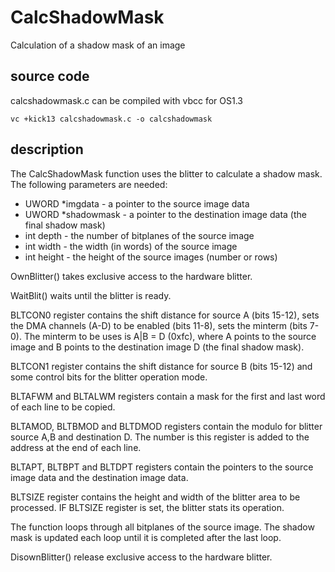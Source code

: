 # CalcShadowMask
Calculation of a shadow mask of an image

## source code
calcshadowmask.c can be compiled with vbcc for OS1.3
```shell
vc +kick13 calcshadowmask.c -o calcshadowmask
```

## description
The CalcShadowMask function uses the blitter to calculate a shadow mask. The following parameters are needed:
+ UWORD *imgdata - a pointer to the source image data
+ UWORD *shadowmask - a pointer to the destination image data (the final shadow mask)
+ int depth - the number of bitplanes of the source image
+ int width - the width (in words) of the source image
+ int height - the height of the source images (number or rows)

OwnBlitter() takes exclusive access to the hardware blitter.

WaitBlit() waits until the blitter is ready.

BLTCON0 register contains the shift distance for source A (bits 15-12), sets the DMA channels (A-D) to be enabled (bits 11-8), sets the minterm (bits 7-0).
The minterm to be uses is A|B = D (0xfc), where A points to the source image and B points to the destination image D (the final shadow mask).

BLTCON1 register contains the shift distance for source B (bits 15-12) and some control bits for the blitter operation mode.

BLTAFWM and BLTALWM registers contain a mask for the first and last word of each line to be copied.

BLTAMOD, BLTBMOD and BLTDMOD registers contain the modulo for blitter source A,B and destination D. The number is this register is added to the address at the end of each line.

BLTAPT, BLTBPT and BLTDPT registers contain the pointers to the source image data and the destination image data.

BLTSIZE register contains the height and width of the blitter area to be processed. IF BLTSIZE register is set, the blitter stats its operation.

The function loops through all bitplanes of the source image. The shadow mask is updated each loop until it is completed after the last loop.

DisownBlitter() release exclusive access to the hardware blitter.
